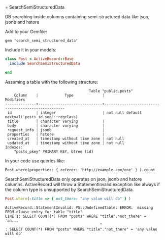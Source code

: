= SearchSemiStructuredData

DB searching inside columns containing semi-structured data like json, jsonb and hstore


Add to your Gemfile:

```
gem 'search_semi_structured_data'
```

Include it in your models:

```ruby
class Post < ActiveRecord::Base
  include SearchSemiStructuredData

end
```


Assuming a table with the following structure:
```
                                      Table "public.posts"
    Column    |            Type             |                     Modifiers
--------------+-----------------------------+----------------------------------------------------
 id           | integer                     | not null default nextval('posts_id_seq'::regclass)
 title        | character varying           |
 body         | character varying           |
 request_info | jsonb                       |
 properties   | hstore                      |
 created_at   | timestamp without time zone | not null
 updated_at   | timestamp without time zone | not null
Indexes:
    "posts_pkey" PRIMARY KEY, btree (id)
```


In your code use queries like:
```
Post.where(properties: { referer: 'http://example.com/one' } ).count
```

SearchSemiStructuredData only operates on json, jsonb and hstore columns.   ActiveRecord
will throw a StatementInvalid exception like always if the column type is unsupported by
SearchSemiStructuredData.

```ruby
Post.where(:title => { not_there: "any value will do" } )
```

```
ActiveRecord::StatementInvalid: PG::UndefinedTable: ERROR:  missing FROM-clause entry for table "title"
LINE 1: SELECT COUNT(*) FROM "posts" WHERE "title"."not_there" = 'an...
                                           ^
: SELECT COUNT(*) FROM "posts" WHERE "title"."not_there" = 'any value will do'
```
